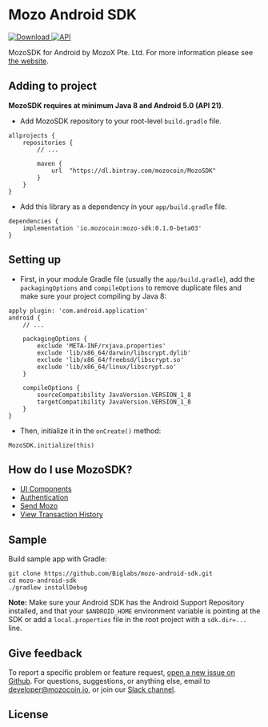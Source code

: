 # Mozo Android SDK
[ ![Download](https://api.bintray.com/packages/mozocoin/MozoSDK/mozo-sdk/images/download.svg) ](https://bintray.com/mozocoin/MozoSDK/mozo-sdk/_latestVersion) [![API](https://img.shields.io/badge/API-21%2B-brightgreen.svg?style=flat)](https://android-arsenal.com/api?level=21)

MozoSDK for Android by MozoX Pte. Ltd.
For more information please see [the website][1].

## Adding to project
**MozoSDK requires at minimum Java 8 and Android 5.0 (API 21)**.
* Add MozoSDK repository to your root-level `build.gradle` file.
```
allprojects {
    repositories {
        // ...

        maven {
            url  "https://dl.bintray.com/mozocoin/MozoSDK"
        }
    }
}
```

* Add this library as a dependency in your `app/build.gradle` file.
```
dependencies {
    implementation 'io.mozocoin:mozo-sdk:0.1.0-beta03'
}
```

## Setting up
* First, in your module Gradle file (usually the `app/build.gradle`), add the `packagingOptions` and `compileOptions` to remove duplicate files and make sure your project compiling by Java 8:
```
apply plugin: 'com.android.application'
android {
    // ...
    
    packagingOptions {
        exclude 'META-INF/rxjava.properties'
        exclude 'lib/x86_64/darwin/libscrypt.dylib'
        exclude 'lib/x86_64/freebsd/libscrypt.so'
        exclude 'lib/x86_64/linux/libscrypt.so'
    }
    
    compileOptions {
        sourceCompatibility JavaVersion.VERSION_1_8
        targetCompatibility JavaVersion.VERSION_1_8
    }
}
```

* Then, initialize it in the `onCreate()` method:
```
MozoSDK.initialize(this)
```

## How do I use MozoSDK?

* [UI Components][2]
* [Authentication][3]
* [Send Mozo][4]
* [View Transaction History][5]

## Sample
Build sample app with Gradle:
```
git clone https://github.com/Biglabs/mozo-android-sdk.git
cd mozo-android-sdk
./gradlew installDebug
```
**Note:** Make sure your Android SDK has the Android Support Repository installed, and that your `$ANDROID_HOME` environment variable is pointing at the SDK or add a `local.properties` file in the root project with a `sdk.dir=...` line.

## Give feedback
To report a specific problem or feature request, [open a new issue on Github][6]. For questions, suggestions, or anything else, email to developer@mozocoin.io, or join our [Slack channel][7].

## License

[1]: https://mozocoin.io/
[2]: https://github.com/Biglabs/mozo-android-sdk/wiki/1.-UI-Components
[3]: https://github.com/Biglabs/mozo-android-sdk/wiki/2.-Authentication
[4]: https://github.com/Biglabs/mozo-android-sdk/wiki/3.-Send-Mozo
[5]: https://github.com/Biglabs/mozo-android-sdk/wiki/4.-Transaction-History
[6]: https://github.com/Biglabs/mozo-android-sdk/issues
[7]: https://mozocoin.slack.com
